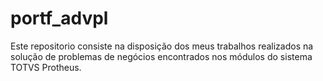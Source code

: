 # portf_advpl
Este repositorio consiste na disposição dos meus trabalhos realizados na solução de problemas de negócios encontrados nos módulos do sistema TOTVS Protheus.

